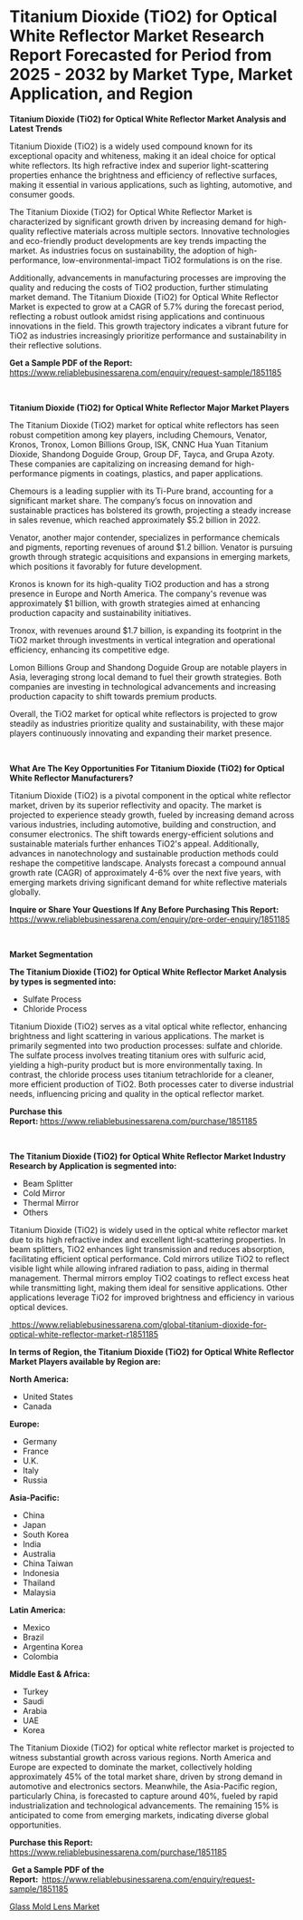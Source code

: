 <p><h1>Titanium Dioxide (TiO2) for Optical White Reflector Market Research Report Forecasted for Period from 2025 -  2032 by Market Type, Market Application, and Region</h1></p><p><strong>Titanium Dioxide (TiO2) for Optical White Reflector Market Analysis and Latest Trends</strong></p>
<p><p>Titanium Dioxide (TiO2) is a widely used compound known for its exceptional opacity and whiteness, making it an ideal choice for optical white reflectors. Its high refractive index and superior light-scattering properties enhance the brightness and efficiency of reflective surfaces, making it essential in various applications, such as lighting, automotive, and consumer goods. </p><p>The Titanium Dioxide (TiO2) for Optical White Reflector Market is characterized by significant growth driven by increasing demand for high-quality reflective materials across multiple sectors. Innovative technologies and eco-friendly product developments are key trends impacting the market. As industries focus on sustainability, the adoption of high-performance, low-environmental-impact TiO2 formulations is on the rise. </p><p>Additionally, advancements in manufacturing processes are improving the quality and reducing the costs of TiO2 production, further stimulating market demand. The Titanium Dioxide (TiO2) for Optical White Reflector Market is expected to grow at a CAGR of 5.7% during the forecast period, reflecting a robust outlook amidst rising applications and continuous innovations in the field. This growth trajectory indicates a vibrant future for TiO2 as industries increasingly prioritize performance and sustainability in their reflective solutions.</p></p>
<p><strong>Get a Sample PDF of the Report:&nbsp;</strong> <a href="https://www.reliablebusinessarena.com/enquiry/request-sample/1851185?utm_campaign=2202&utm_medium=2&utm_source=Github&utm_content=ia&utm_term=03022025&utm_id=titanium-dioxide-tio2-for-optical-white-reflector">https://www.reliablebusinessarena.com/enquiry/request-sample/1851185</a></p>
<p>&nbsp;</p>
<p><strong>Titanium Dioxide (TiO2) for Optical White Reflector Major Market Players</strong></p>
<p><p>The Titanium Dioxide (TiO2) market for optical white reflectors has seen robust competition among key players, including Chemours, Venator, Kronos, Tronox, Lomon Billions Group, ISK, CNNC Hua Yuan Titanium Dioxide, Shandong Doguide Group, Group DF, Tayca, and Grupa Azoty. These companies are capitalizing on increasing demand for high-performance pigments in coatings, plastics, and paper applications.</p><p>Chemours is a leading supplier with its Ti-Pure brand, accounting for a significant market share. The company’s focus on innovation and sustainable practices has bolstered its growth, projecting a steady increase in sales revenue, which reached approximately $5.2 billion in 2022.</p><p>Venator, another major contender, specializes in performance chemicals and pigments, reporting revenues of around $1.2 billion. Venator is pursuing growth through strategic acquisitions and expansions in emerging markets, which positions it favorably for future development.</p><p>Kronos is known for its high-quality TiO2 production and has a strong presence in Europe and North America. The company's revenue was approximately $1 billion, with growth strategies aimed at enhancing production capacity and sustainability initiatives.</p><p>Tronox, with revenues around $1.7 billion, is expanding its footprint in the TiO2 market through investments in vertical integration and operational efficiency, enhancing its competitive edge.</p><p>Lomon Billions Group and Shandong Doguide Group are notable players in Asia, leveraging strong local demand to fuel their growth strategies. Both companies are investing in technological advancements and increasing production capacity to shift towards premium products.</p><p>Overall, the TiO2 market for optical white reflectors is projected to grow steadily as industries prioritize quality and sustainability, with these major players continuously innovating and expanding their market presence.</p></p>
<p>&nbsp;</p>
<p><strong>What Are The Key Opportunities For Titanium Dioxide (TiO2) for Optical White Reflector Manufacturers?</strong></p>
<p><p>Titanium Dioxide (TiO2) is a pivotal component in the optical white reflector market, driven by its superior reflectivity and opacity. The market is projected to experience steady growth, fueled by increasing demand across various industries, including automotive, building and construction, and consumer electronics. The shift towards energy-efficient solutions and sustainable materials further enhances TiO2's appeal. Additionally, advances in nanotechnology and sustainable production methods could reshape the competitive landscape. Analysts forecast a compound annual growth rate (CAGR) of approximately 4-6% over the next five years, with emerging markets driving significant demand for white reflective materials globally.</p></p>
<p><strong>Inquire or Share Your Questions If Any Before Purchasing This Report:</strong> <a href="https://www.reliablebusinessarena.com/enquiry/pre-order-enquiry/1851185?utm_campaign=2202&utm_medium=2&utm_source=Github&utm_content=ia&utm_term=03022025&utm_id=titanium-dioxide-tio2-for-optical-white-reflector">https://www.reliablebusinessarena.com/enquiry/pre-order-enquiry/1851185</a></p>
<p>&nbsp;</p>
<p><strong>Market Segmentation</strong></p>
<p><strong>The Titanium Dioxide (TiO2) for Optical White Reflector Market Analysis by types is segmented into:</strong></p>
<p><ul><li>Sulfate Process</li><li>Chloride Process</li></ul></p>
<p><p>Titanium Dioxide (TiO2) serves as a vital optical white reflector, enhancing brightness and light scattering in various applications. The market is primarily segmented into two production processes: sulfate and chloride. The sulfate process involves treating titanium ores with sulfuric acid, yielding a high-purity product but is more environmentally taxing. In contrast, the chloride process uses titanium tetrachloride for a cleaner, more efficient production of TiO2. Both processes cater to diverse industrial needs, influencing pricing and quality in the optical reflector market.</p></p>
<p><strong>Purchase this Report:&nbsp;</strong><a href="https://www.reliablebusinessarena.com/purchase/1851185?utm_campaign=2202&utm_medium=2&utm_source=Github&utm_content=ia&utm_term=03022025&utm_id=titanium-dioxide-tio2-for-optical-white-reflector">https://www.reliablebusinessarena.com/purchase/1851185</a></p>
<p>&nbsp;</p>
<p><strong>The Titanium Dioxide (TiO2) for Optical White Reflector Market Industry Research by Application is segmented into:</strong></p>
<p><ul><li>Beam Splitter</li><li>Cold Mirror</li><li>Thermal Mirror</li><li>Others</li></ul></p>
<p><p>Titanium Dioxide (TiO2) is widely used in the optical white reflector market due to its high refractive index and excellent light-scattering properties. In beam splitters, TiO2 enhances light transmission and reduces absorption, facilitating efficient optical performance. Cold mirrors utilize TiO2 to reflect visible light while allowing infrared radiation to pass, aiding in thermal management. Thermal mirrors employ TiO2 coatings to reflect excess heat while transmitting light, making them ideal for sensitive applications. Other applications leverage TiO2 for improved brightness and efficiency in various optical devices.</p></p>
<p><a href="https://www.reliablebusinessarena.com/global-titanium-dioxide-for-optical-white-reflector-market-r1851185?utm_campaign=2202&utm_medium=2&utm_source=Github&utm_content=ia&utm_term=03022025&utm_id=titanium-dioxide-tio2-for-optical-white-reflector">&nbsp;https://www.reliablebusinessarena.com/global-titanium-dioxide-for-optical-white-reflector-market-r1851185</a></p>
<p><strong>In terms of Region, the Titanium Dioxide (TiO2) for Optical White Reflector Market Players available by Region are:</strong></p>
<p>
    <p> <strong> North America: </strong>
        <ul>
            <li>United States</li>
            <li>Canada</li>
        </ul>
        </p> 
    <p> <strong> Europe: </strong>
        <ul>
            <li>Germany</li>
            <li>France</li>
            <li>U.K.</li>
            <li>Italy</li>
            <li>Russia</li>
        </ul>
        </p> 
    <p> <strong> Asia-Pacific: </strong>
        <ul>
            <li>China</li>
            <li>Japan</li>
            <li>South Korea</li>
            <li>India</li>
            <li>Australia</li>
            <li>China Taiwan</li>
            <li>Indonesia</li>
            <li>Thailand</li>
            <li>Malaysia</li>
        </ul>
        </p> 
    <p> <strong> Latin America: </strong>
        <ul>
            <li>Mexico</li>
            <li>Brazil</li>
            <li>Argentina Korea</li>
            <li>Colombia</li>
        </ul>
        </p> 
    <p> <strong> Middle East & Africa: </strong>
        <ul>
            <li>Turkey</li>
            <li>Saudi</li>
            <li>Arabia</li>
            <li>UAE</li>
            <li>Korea</li>
        </ul>
    </p>
    </p>
<p><p>The Titanium Dioxide (TiO2) for optical white reflector market is projected to witness substantial growth across various regions. North America and Europe are expected to dominate the market, collectively holding approximately 45% of the total market share, driven by strong demand in automotive and electronics sectors. Meanwhile, the Asia-Pacific region, particularly China, is forecasted to capture around 40%, fueled by rapid industrialization and technological advancements. The remaining 15% is anticipated to come from emerging markets, indicating diverse global opportunities.</p></p>
<p><strong>Purchase this Report: </strong><a href="https://www.reliablebusinessarena.com/purchase/1851185?utm_campaign=2202&utm_medium=2&utm_source=Github&utm_content=ia&utm_term=03022025&utm_id=titanium-dioxide-tio2-for-optical-white-reflector">https://www.reliablebusinessarena.com/purchase/1851185</a></p>
<p>&nbsp;<strong>Get a Sample PDF of the Report:&nbsp;&nbsp;</strong><a href="https://www.reliablebusinessarena.com/enquiry/request-sample/1851185?utm_campaign=2202&utm_medium=2&utm_source=Github&utm_content=ia&utm_term=03022025&utm_id=titanium-dioxide-tio2-for-optical-white-reflector">https://www.reliablebusinessarena.com/enquiry/request-sample/1851185</a></p>
<p><strong></strong></p>
<p><p><a href="https://github.com/hammelximalschid/Market-Research-Report-List-1/blob/main/glass-mold-lens-market.md?utm_campaign=2202&utm_medium=2&utm_source=Github&utm_content=ia&utm_term=03022025&utm_id=titanium-dioxide-tio2-for-optical-white-reflector">Glass Mold Lens Market</a></p></p>